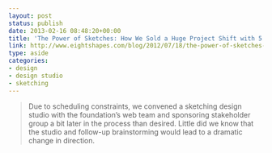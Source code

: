 ```yaml
---
layout: post
status: publish
date: 2013-02-16 08:48:20+00:00
title: 'The Power of Sketches: How We Sold a Huge Project Shift with 5 Index Cards | EightShapes, LLC'
link: http://www.eightshapes.com/blog/2012/07/18/the-power-of-sketches-how-we-sold-a-huge-project-shift-with-5-index-cards/
type: aside
categories:
- design
- design studio
- sketching
---
```


> 
  
> 
> Due to scheduling constraints, we convened a sketching design studio with the foundation’s web team and sponsoring stakeholder group a bit later in the process than desired. Little did we know that the studio and follow-up brainstorming would lead to a dramatic change in direction.
> 
> 




